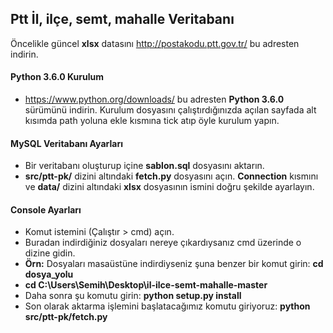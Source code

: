 ## Ptt İl, ilçe, semt, mahalle Veritabanı

Öncelikle güncel <b>xlsx</b> datasını http://postakodu.ptt.gov.tr/ bu adresten indirin.

#### Python 3.6.0 Kurulum
 - https://www.python.org/downloads/ bu adresten <b>Python 3.6.0</b> sürümünü indirin. Kurulum dosyasını çalıştırdığınızda açılan sayfada alt kısımda path yoluna ekle kısmına tick atıp öyle kurulum yapın.
 
 
#### MySQL Veritabanı Ayarları
 - Bir veritabanı oluşturup içine <b>sablon.sql</b> dosyasını aktarın.
 - <b>src/ptt-pk/</b> dizini altındaki <b>fetch.py</b> dosyasını açın. <b>Connection</b> kısmını ve <b>data/</b> dizini altındaki <b>xlsx</b> dosyasının ismini doğru şekilde ayarlayın.
 
#### Console Ayarları
 - Komut istemini (Çalıştır > cmd) açın.
 - Buradan indirdiğiniz dosyaları nereye çıkardıysanız cmd üzerinde o dizine gidin. 
 - <b>Örn:</b> Dosyaları masaüstüne indirdiyseniz şuna benzer bir komut girin: <b>cd dosya_yolu</b>
 - <b>cd C:\Users\Semih\Desktop\il-ilce-semt-mahalle-master</b>
 - Daha sonra şu komutu girin: <b>python setup.py install</b>
 - Son olarak aktarma işlemini başlatacağımız komutu giriyoruz: <b>python src/ptt-pk/fetch.py</b>